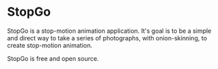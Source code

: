 # StopGo

StopGo is a stop-motion animation application. It's goal is to be a
simple and direct way to take a series of photographs, with
onion-skinning, to create stop-motion animation. 

StopGo is free and open source.